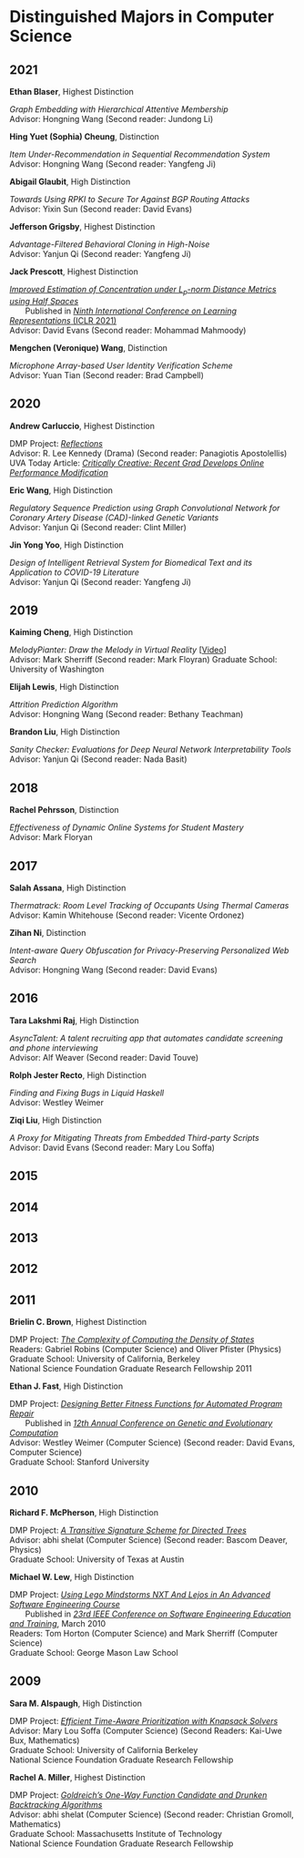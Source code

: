 # Distinguished Majors in Computer Science

## 2021


**Ethan Blaser**, Highest Distinction

<div class="indented">

_Graph Embedding with Hierarchical Attentive Membership_  
Advisor: Hongning Wang (Second reader: Jundong Li)  
</div>

**Hing Yuet (Sophia) Cheung**, Distinction

<div class="indented">

_Item Under-Recommendation in Sequential Recommendation System_  
Advisor: Hongning Wang (Second reader: Yangfeng Ji)
</div>

**Abigail Glaubit**, High Distinction

<div class="indented">

_Towards Using RPKI to Secure Tor Against BGP Routing Attacks_  
Advisor: Yixin Sun (Second reader: David Evans)

</div>

**Jefferson Grigsby**, Highest Distinction

<div class="indented">

_Advantage-Filtered Behavioral Cloning in High-Noise_  
Advisor: Yanjun Qi (Second reader: Yangfeng Ji)

</div>

**Jack Prescott**, Highest Distinction

<div class="indented">

[_Improved Estimation of Concentration under L<sub>p</sub>-norm Distance Metrics using Half Spaces_](docs/prescott2021.pdf)  
&nbsp;&nbsp;&nbsp;&nbsp;&nbsp;&nbsp;
Published in [_Ninth International Conference on Learning Representations_ (ICLR 2021)](https://openreview.net/forum?id=BUlyHkzjgmA)  
Advisor: David Evans (Second reader: Mohammad Mahmoody)

</div>

**Mengchen (Veronique) Wang**, Distinction

<div class="indented">

_Microphone Array-based User Identity Verification Scheme_  
Advisor: Yuan Tian (Second reader: Brad Campbell)
</div>

## 2020

**Andrew Carluccio**, Highest Distinction

<div class="indented">

DMP Project: [_Reflections_](/docs/cerluccio2020.pdf)  
Advisor: R. Lee Kennedy (Drama) (Second reader: Panagiotis Apostolellis)  
UVA Today Article: [_Critically Creative: Recent Grad Develops Online Performance Modification_](https://news.virginia.edu/content/critically-creative-recent-grad-develops-online-performance-modification)  
</div>

**Eric Wang**, High Distinction

<div class="indented">

_Regulatory Sequence Prediction using Graph Convolutional Network for Coronary Artery Disease (CAD)-linked Genetic Variants_  
Advisor: Yanjun Qi (Second reader: Clint Miller)

</div>

**Jin Yong Yoo**, High Distinction

<div class="indented">

_Design of Intelligent Retrieval System for Biomedical Text and its Application to COVID-19 Literature_  
Advisor: Yanjun Qi (Second reader: Yangfeng Ji)

</div>


## 2019


**Kaiming Cheng**, High Distinction

<div class="indented">

_MelodyPianter: Draw the Melody in Virtual Reality_ [[Video](https://www.youtube.com/watch?v=3lB7E6eqAWE)]  
Advisor: Mark Sherriff (Second reader: Mark Floyran)
Graduate School: University of Washington

</div>

**Elijah Lewis**, High Distinction

<div class="indented">

_Attrition Prediction Algorithm_  
Advisor: Hongning Wang (Second reader: Bethany Teachman)

</div>

**Brandon Liu**, High Distinction

<div class="indented">

_Sanity Checker: Evaluations for Deep Neural Network Interpretability Tools_  
Advisor: Yanjun Qi (Second reader: Nada Basit)

</div>

## 2018

**Rachel Pehrsson**, Distinction
<div class="indented">

_Effectiveness of Dynamic Online Systems for Student Mastery_  
Advisor: Mark Floryan  

</div>


## 2017

**Salah Assana**, High Distinction

<div class="indented">

_Thermatrack: Room Level Tracking of Occupants Using Thermal Cameras_  
Advisor: Kamin Whitehouse (Second reader: Vicente Ordonez)

</div>

**Zihan Ni**, Distinction
<div class="indented">

_Intent-aware Query Obfuscation for Privacy-Preserving Personalized Web Search_    
Advisor: Hongning Wang (Second reader: David Evans)
</div>

</div>

## 2016

**Tara Lakshmi Raj**, High Distinction

<div class="indented">

_AsyncTalent: A talent recruiting app that automates candidate screening and phone interviewing_  
Advisor: Alf Weaver (Second reader: David Touve)

</div>

**Rolph Jester Recto**, High Distinction

<div class="indented">

_Finding and Fixing Bugs in Liquid Haskell_  
Advisor: Westley Weimer 
</div>

**Ziqi Liu**, High Distinction
<div class="indented">

_A Proxy for Mitigating Threats from Embedded Third-party Scripts_  
Advisor: David Evans (Second reader: Mary Lou Soffa)


</div>

## 2015

<div class="indented">

</div>

## 2014

<div class="indented">

</div>

## 2013

<div class="indented">

</div>

## 2012

<div class="indented">

</div>


## 2011

**Brielin C. Brown**, Highest Distinction

   <div class="indented">

DMP Project: [_The Complexity of Computing the Density of States_](/docs/brown2011.pdf)  
Readers: Gabriel Robins (Computer Science) and Oliver Pfister (Physics)  
Graduate School: University of California, Berkeley  
National Science Foundation Graduate Research Fellowship 2011

</div>

**Ethan J. Fast**, High Distinction

   <div class="indented">
   
DMP Project: [_Designing Better Fitness Functions for Automated Program Repair_](/docs/fast2011.pdf)  
&nbsp;&nbsp;&nbsp;&nbsp;&nbsp;&nbsp;
Published in [_12th Annual Conference on Genetic and Evolutionary Computation_](https://dl.acm.org/doi/abs/10.1145/1830483.1830654?casa_token=k_-o7K3FnfkAAAAA:f4L-nUfU1I6TyPztfUcG9ru4nXmpmKdqM5GSOcduoKVdewDLU3vryYPeZwR6JG7OrCLcb3GMou0k)  
Advisor: Westley Weimer (Computer Science) (Second reader: David Evans, Computer Science)  
Graduate School: Stanford University
   </div>
   
## 2010

**Richard F. McPherson**, High Distinction

   <div class="indented">
   
DMP Project: [_A Transitive Signature Scheme for Directed Trees_](/docs/mcpherson2010.pdf)  
Advisor: abhi shelat (Computer Science) (Second reader: Bascom Deaver, Physics)  
Graduate School: University of Texas at Austin
   </div>


**Michael W. Lew**, High Distinction

   <div class="indented">
   
DMP Project: [_Using Lego Mindstorms NXT And Lejos in An Advanced Software Engineering Course_](/docs/lew2010.pdf)  
&nbsp;&nbsp;&nbsp;&nbsp;&nbsp;&nbsp;
Published in [_23rd IEEE Conference on Software Engineering Education and Training_](https://ieeexplore.ieee.org/document/5463581), March 2010  
Readers: Tom Horton (Computer Science) and Mark Sherriff (Computer Science)  
Graduate School: George Mason Law School

   </div>
   
## 2009

**Sara M. Alspaugh**, High Distinction

   <div class="indented">
   
DMP Project: [_Efficient Time-Aware Prioritization with Knapsack Solvers_](/docs/alspaugh2009.pdf)  
Advisor: Mary Lou Soffa (Computer Science) (Second Readers: Kai-Uwe Bux, Mathematics)  
Graduate School: University of California Berkeley  
National Science Foundation Graduate Research Fellowship
   </div>
   
**Rachel A. Miller**, Highest Distinction

   <div class="indented">

DMP Project: [_Goldreich’s One-Way Function Candidate and Drunken Backtracking Algorithms_](/docs/miller2009.pdf)  
Advisor: abhi shelat (Computer Science) (Second reader: Christian Gromoll, Mathematics)  
Graduate School: Massachusetts Institute of Technology  
National Science Foundation Graduate Research Fellowship
   </div>
   
